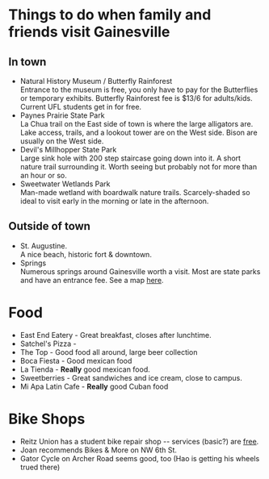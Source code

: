 # Things to do when family and friends visit Gainesville

##  In town  
* Natural History Museum / Butterfly Rainforest  
Entrance to the museum is free, you only have to pay for the Butterflies or temporary exhibits. Butterfly Rainforest fee is $13/6 for adults/kids. Current UFL students get in for free.   
* Paynes Prairie State Park  
La Chua trail on the East side of town is where the large alligators are. Lake access, trails, and a lookout tower are on the West side. Bison are usually on the West side.  
* Devil's Millhopper State Park  
Large sink hole with 200 step staircase going down into it. A short nature trail surrounding it. Worth seeing but probably not for more than an hour or so. 
* Sweetwater Wetlands Park  
Man-made wetland with boardwalk nature trails. Scarcely-shaded so ideal to visit early in the morning or late in the afternoon.

## Outside of town
* St. Augustine.  
A nice beach, historic fort & downtown.  
* Springs  
Numerous springs around Gainesville worth a visit. Most are state parks and have an entrance fee. See a map [here](http://www.floridasprings.org/visit/map/).  

# Food
* East End Eatery - Great breakfast, closes after lunchtime.
* Satchel's Pizza - 
* The Top - Good food all around, large beer collection
* Boca Fiesta - Good mexican food
* La Tienda - **Really** good mexican food. 
* Sweetberries - Great sandwiches and ice cream, close to campus.
* Mi Apa Latin Cafe - **Really** good Cuban food

# Bike Shops
* Reitz Union has a student bike repair shop -- services (basic?) are [free](https://www.sg.ufl.edu/BikeRepair).
* Joan recommends Bikes & More on NW 6th St.
* Gator Cycle on Archer Road seems good, too (Hao is getting his wheels trued there)
